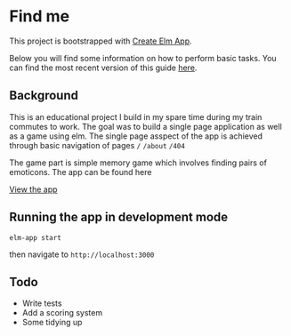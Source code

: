 # Find me

This project is bootstrapped with [Create Elm App](https://github.com/halfzebra/create-elm-app).

Below you will find some information on how to perform basic tasks.
You can find the most recent version of this guide [here](https://github.com/halfzebra/create-elm-app/blob/master/template/README.md).


## Background
This is an educational project I build in my spare time during my train commutes to work.
The goal was to build a single page application as well as a game using elm.
The single page asspect of the app is achieved through basic navigation of pages
`/`
`/about`
`/404`

The game part is simple memory game which involves finding pairs of emoticons.
The app can be found here

[View the app](https://awesome-snyder-5d610e.netlify.com/)

## Running the app in development mode
`elm-app start`

then navigate to 
`http://localhost:3000`


## Todo

- Write tests
- Add a scoring system
- Some tidying up
